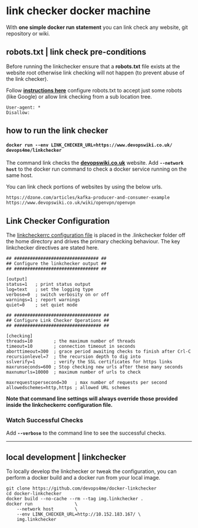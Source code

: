 
# link checker docker machine

With **one simple docker run statement** you can link check any website, git repository or wiki.

## robots.txt | link check pre-conditions

Before running the linkchecker ensure that a **robots.txt** file exists at the website root otherwise link checking will not happen (to prevent abuse of the link checker).

Follow **[instructions here](https://www.robotstxt.org/robotstxt.html)** configure robots.txt to accept just some robots (like Google) or allow link checking from a sub location tree.

```
User-agent: *
Disallow:
```

## how to run the link checker

#### `docker run --env LINK_CHECKER_URL=https://www.devopswiki.co.uk/ devops4me/linkchecker`

The command link checks the **[devopswiki.co.uk](https://www.devopswiki.co.uk)** website. Add **`--network host`** to the docker run command to check a docker service running on the same host.

You can link check portions of websites by using the below urls.

```
https://dzone.com/articles/kafka-producer-and-consumer-example
https://www.devopswiki.co.uk/wiki/openvpn/openvpn
```

## Link Checker Configuration

The [linkcheckerrc configuration file](linkcheckerrc) is placed in the .linkchecker folder off the home directory and drives the primary checking behaviour. The key linkchecker directives are stated here.

```
## ################################ ##
## Configure the linkchecker output ##
## ################################ ##

[output]
status=1   ; print status output
log=text   ; set the logging type
verbose=0  ; switch verbosity on or off
warnings=1 ; report warnings
quiet=0    ; set quiet mode

## ################################# ##
## Configure Link Checker Operations ##
## ################################# ##

[checking]
threads=10        ; the maximum number of threads
timeout=10        ; connection timeout in seconds
aborttimeout=300  ; grace period awaiting checks to finish after Crl-C
recursionlevel=7  ; the recursion depth to dig into
sslverify=1       ; verify the SSL certificates for https links
maxrunseconds=600 ; Stop checking new urls after these many seconds
maxnumurls=10000  ; maximum number of urls to check

maxrequestspersecond=30   ; max number of requests per second
allowedschemes=http,https ; allowed URL schemes
```

**Note that command line settings will always override those provided inside the linkcheckerrc configuration file.**

### Watch Successful Checks

Add **`--verbose`** to the command line to see the successful checks.


---


## local development | linkchecker

To locally develop the linkchecker or tweak the configuration, you can perform a docker build and a docker run from your local image.

```
git clone https://github.com/devops4me/docker-linkchecker
cd docker-linkchecker
docker build --no-cache --rm --tag img.linkchecker .
docker run                \
    --network host        \
    --env LINK_CHECKER_URL=http://10.152.183.167/ \
    img.linkchecker
```

